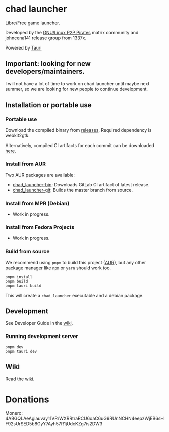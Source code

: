 # chad launcher

Libre/Free game launcher.

Developed by the [GNU/Linux P2P Pirates](https://matrix.to/#/!SlYhhmreXjJylcsjfn:tedomum.net?via=matrix.org&via=tedomum.net) matrix community and johncena141 release group from 1337x.

Powered by [Tauri](https://tauri.studio)

## Important: looking for new developers/maintainers.

I will not have a lot of time to work on chad launcher until maybe next summer, so we are looking for new people
to continue development.

## Installation or portable use

### Portable use

Download the compiled binary from [releases](https://gitlab.com/Gnurur/chad_launcher/-/releases). Required dependency is webkit2gtk.

Alternatively, compiled CI artifacts for each commit can be downloaded [here](https://gitlab.com/Gnurur/chad_launcher/-/pipelines).

### Install from AUR

Two AUR packages are available:

- [chad_launcher-bin](https://aur.archlinux.org/packages/chad_launcher-bin/): Downloads GitLab CI artifact of latest release.
- [chad_launcher-git](https://aur.archlinux.org/packages/chad_launcher-git/): Builds the master branch from source.

### Install from MPR (Debian)

- Work in progress.

### Install from Fedora Projects

- Work in progress.

### Build from source

We recommend using `pnpm` to build this project ([AUR](https://aur.archlinux.org/packages/pnpm/)), but any other 
package manager like `npm` or `yarn` should work too.

```
pnpm install
pnpm build
pnpm tauri build
```

This will create a `chad_launcher` executable and a debian package.

## Development

See Developer Guide in the [wiki](https://gitlab.com/Gnurur/chad_launcher/-/wikis/home).

### Running development server

```
pnpm dev
pnpm tauri dev
```

## Wiki

Read the [wiki](https://gitlab.com/Gnurur/chad_launcher/-/wikis/home).

# Donations
Monero: 4ABGQLAeAgiauvay11VRrWXRRtraRCU6oaC6uG9RUnNCHN4eepzWjEB6sHF92sUrSED5b8GyY7Ayh57R1jUdcKZg7is2DW3
